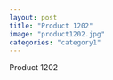 ```yaml
---
layout: post
title: "Product 1202"
image: "product1202.jpg"
categories: "category1"
---
```

Product 1202
